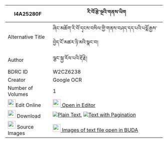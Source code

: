 |I4A25280F|རི་བོ་རྩེ་ལྔའི་གནས་ཡིག 
| --- | --- 
|Alternative Title |ཞིང་མཆོག་རི་བོ་དྭངས་བསིལ་གྱི་གནས་བཤད་དད་པའི་པདྨོ་རྒྱས་བྱེད་ངོ་མཚར་ཉི་མའི་སྣང་བ།
|Author| ལྕང་སྐྱ་རོལ་པའི་རྡོ་རྗེ།
|BDRC ID | W2CZ6238
|Creator | Google OCR
|Number of Volumes| 1
|<img width="25" src="https://img.icons8.com/color/25/000000/edit-property.png">Edit Online| [<img width="25" src="https://avatars.githubusercontent.com/u/45091458?s=200&v=4"> Open in Editor](http://editor.openpecha.org/I4A25280F)
|<img width="25" src="https://img.icons8.com/fluent/48/000000/download-2.png"/>  Download | [![](https://img.icons8.com/color/20/000000/txt.png)Plain Text](https://github.com/Openpecha/I4A25280F/releases/download/v2/riwo_tse_nga_i_neyik_plain_I4A25280F.zip), [![](https://img.icons8.com/color/20/000000/txt.png)Text with Pagination](https://github.com/Openpecha/I4A25280F/releases/download/v2/riwo_tse_nga_i_neyik_pages_I4A25280F.zip)
|<img width="25" src="https://img.icons8.com/plasticine/100/000000/pictures-folder.png"/>  Source Images | [<img width="25" src="https://library.bdrc.io/icons/BUDA-small.svg"> Images of text file open in BUDA](https://library.bdrc.io/show/bdr:W2CZ6238)